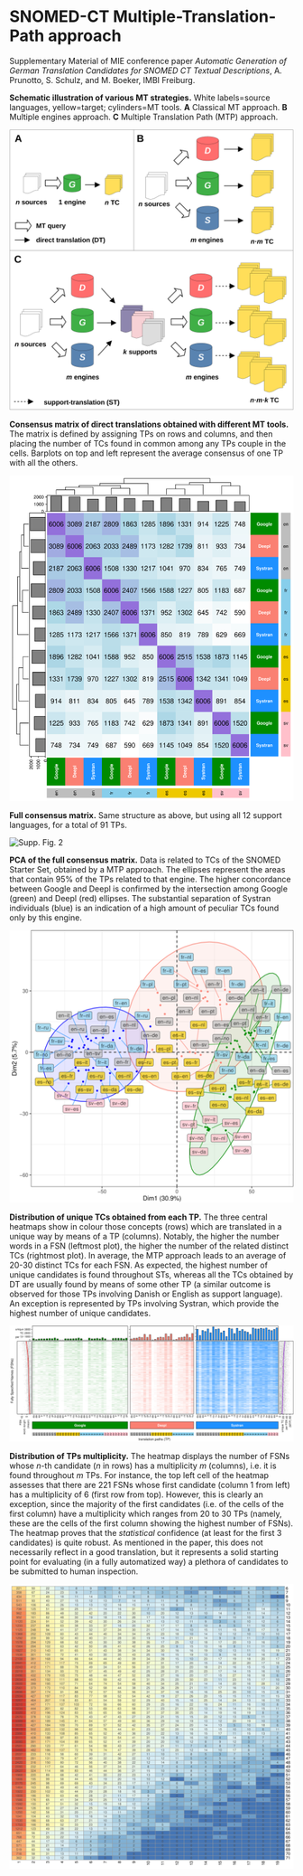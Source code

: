 # SNOMED-CT Multiple-Translation-Path approach



Supplementary Material of MIE conference paper *Automatic Generation of German Translation Candidates for SNOMED CT Textual Descriptions*, A. Prunotto, S. Schulz, and M. Boeker, IMBI Freiburg.


**Schematic illustration of various MT strategies.** White labels=source languages, yellow=target; cylinders=MT tools. **A** Classical MT approach. **B** Multiple engines approach. **C** Multiple Translation Path (MTP) approach.

![Supp. Fig. 1](https://github.com/andreaprunotto/SNOMED-CT-MTP/blob/main/schemes_of_translations_methods.png)

**Consensus matrix of direct translations obtained with different MT tools.** The matrix is defined by assigning TPs on rows and columns, and then placing the number of TCs found in common among any TPs couple in the cells. Barplots on top and left represent the average consensus of one TP with all the others.

![Supp. Fig. 1](https://github.com/andreaprunotto/SNOMED-CT-MTP/blob/main/Heatmap_engines-sources.png)

**Full consensus matrix.** Same structure as above, but using all 12 support languages, for a total of 91 TPs. 

![Supp. Fig. 2](https://github.com/andreaprunotto/SNOMED-CT-MTP/blob/main/heatmap_overall_StarterSet.png)


**PCA of the full consensus matrix.** Data is related to TCs of the SNOMED Starter Set, obtained by a MTP approach. The ellipses represent the areas that contain 95% of the TPs related to that engine. The higher concordance between Google and Deepl is confirmed by the intersection among Google (green) and Deepl (red) ellipses. The substantial separation of Systran individuals (blue) is an indication of a high amount of peculiar TCs found only by this engine.

![Supp. Fig. 3](https://github.com/andreaprunotto/SNOMED-CT-MTP/blob/main/PCA_overall.png)

**Distribution of unique TCs obtained from each TP.** The three central heatmaps show in colour those concepts (rows) which are translated in a unique way by means of a TP (columns). Notably, the higher the number words in a FSN (leftmost plot), the higher the number of the related distinct TCs (rightmost plot). In average, the MTP approach leads to an average of 20-30 distinct TCs for each FSN. As expected, the highest number of unique candidates is found throughout STs, whereas all the TCs obtained by DT are usually found by means of some other TP (a similar outcome is observed for those TPs involving Danish or English as support language). An exception is represented by TPs involving Systran, which provide the highest number of unique candidates. 

![Supp. Fig. 4](https://github.com/andreaprunotto/SNOMED-CT-MTP/blob/main/1_cand.png)

**Distribution of TPs multiplicity.** The heatmap displays the number of FSNs whose *n*-th candidate (*n* in rows) has a multiplicity *m* (columns), i.e. it is found throughout *m* TPs. For instance, the top left cell of the heatmap assesses that there are 221 FSNs whose first candidate (column 1 from left) has a multiplicity of 6 (first row from top). However, this is clearly an exception, since the majority of the first candidates (i.e. of the cells of the first column) have a multiplicity which ranges from 20 to 30 TPs (namely, these are the cells of the first column showing the highest number of FSNs). The heatmap proves that the *statistical* confidence (at least for the first 3 candidates) is quite robust. As mentioned in the paper, this does not necessarily reflect in a good translation, but it represents a solid starting point for evaluating (in a fully automatized way) a plethora of candidates to be submitted to human inspection.

![Supp. Fig. 4](https://github.com/andreaprunotto/SNOMED-CT-MTP/blob/main/multiplicity.png)

